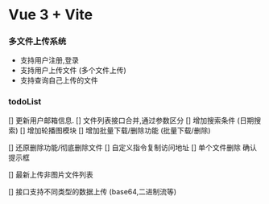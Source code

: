 # Vue 3 + Vite

### 多文件上传系统

- 支持用户注册,登录
- 支持用户上传文件 (多个文件上传)
- 支持查询自己上传的文件


### todoList

[] 更新用户邮箱信息.
[] 文件列表接口合并,通过参数区分
[] 增加搜索条件 (日期搜索)
[] 增加轮播图模块
[] 增加批量下载/删除功能 (批量下载/删除)

[] 还原删除功能/彻底删除文件
[] 自定义指令复制访问地址
[] 单个文件删除 确认提示框

[] 最新上传非图片文件列表

[] 接口支持不同类型的数据上传 (base64,二进制流等)